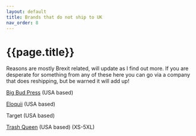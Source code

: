 ```yaml
---
layout: default
title: Brands that do not ship to UK 
nav_order: 8
---
```


# {{page.title}}

Reasons are mostly Brexit related, will update as I find out more. If you are desperate for something from any of these here you can go via a company that does reshipping, but be warned it will add up!

[Big Bud Press](https://bigbudpress.com/) (USA based)

[Eloquii](https://www.eloquii.com/) (USA based)

Target (USA based)

[Trash Queen](https://shoptrashqueen.com/) (USA based) (XS-5XL)
